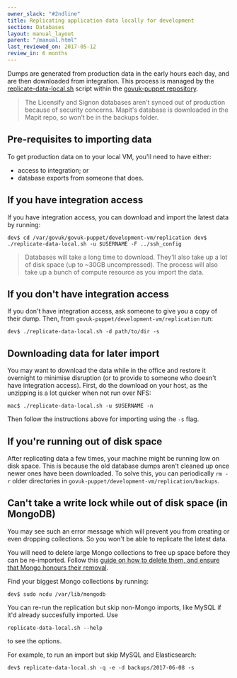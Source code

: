 ```yaml
---
owner_slack: "#2ndline"
title: Replicating application data locally for development
section: Databases
layout: manual_layout
parent: "/manual.html"
last_reviewed_on: 2017-05-12
review_in: 6 months
---
```


Dumps are generated from production data in the early hours each day, and are
then downloaded from integration.  This process is managed by the
[replicate-data-local.sh](https://github.com/alphagov/govuk-puppet/blob/master/development-vm/replication/replicate-data-local.sh)
script within the [govuk-puppet
repository](https://github.com/alphagov/govuk-puppet).

> The Licensify and Signon databases aren't synced out of production because of
> security concerns. Mapit's database is downloaded in the Mapit repo, so won’t
> be in the backups folder.

## Pre-requisites to importing data

To get production data on to your local VM, you'll need to have either:

* access to integration; or
* database exports from someone that does.

## If you have integration access

If you have integration access, you can download and import the latest data by
running:

    dev$ cd /var/govuk/govuk-puppet/development-vm/replication dev$
    ./replicate-data-local.sh -u $USERNAME -F ../ssh_config

> Databases will take a long time to download. They'll also take up a lot of
> disk space (up to ~30GB uncompressed). The process will also take up a bunch
> of compute resource as you import the data.

## If you don't have integration access

If you don't have integration access, ask someone to give you a copy of their
dump. Then, from `govuk-puppet/development-vm/replication` run:

    dev$ ./replicate-data-local.sh -d path/to/dir -s

## Downloading data for later import

You may want to download the data while in the office and restore it overnight
to minimise disruption (or to provide to someone who doesn't have integration
access).  First, do the download on your host, as the unzipping is a lot
quicker when not run over NFS:

    mac$ ./replicate-data-local.sh -u $USERNAME -n

Then follow the instructions above for importing using the `-s` flag.

## If you're running out of disk space

After replicating data a few times, your machine might be running low on disk
space. This is because the old database dumps aren't cleaned up once newer ones
have been downloaded. To solve this, you can periodically `rm -r` older
directories in `govuk-puppet/development-vm/replication/backups`.

## Can't take a write lock while out of disk space (in MongoDB)

You may see such an error message which will prevent you from creating or even dropping collections. So you won't be able to replicate the latest data.

You will need to delete large Mongo collections to free up space before they can be re-imported. Follow this [guide on how to delete them, and ensure that Mongo honours their removal](https://caffinc.github.io/2014/07/mongodb-cant-take-a-write-lock-while-out-of-disk-space/).

Find your biggest Mongo collections by running:

```
dev$ sudo ncdu /var/lib/mongodb
```

You can re-run the replication but skip non-Mongo imports, like MySQL if it'd already succesfully imported. Use
```
replicate-data-local.sh --help
```
to see the options.

For example, to run an import but skip MySQL and Elasticsearch:

```
dev$ replicate-data-local.sh -q -e -d backups/2017-06-08 -s
```

